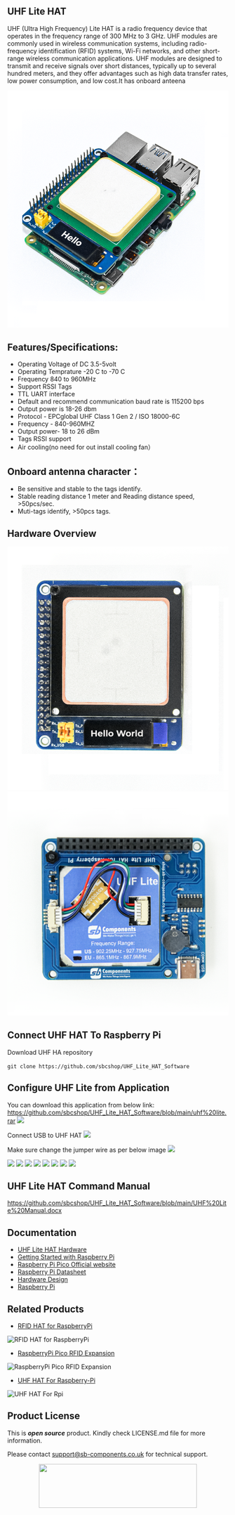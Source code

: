## UHF Lite HAT

UHF (Ultra High Frequency) Lite HAT is a radio frequency device that operates in the frequency range of 300 MHz to 3 GHz. UHF modules are commonly used in wireless communication systems, including radio-frequency identification (RFID) systems, Wi-Fi networks, and other short-range wireless communication applications. UHF modules are designed to transmit and receive signals over short distances, typically up to several hundred meters, and they offer advantages such as high data transfer rates, low power consumption, and low cost.It has onboard anteena

 <img src = "https://github.com/sbcshop/UHF_Lite_HAT_Software/blob/main/images/img.png" />

## Features/Specifications:

* Operating Voltage of DC 3.5-5volt
* Operating Temprature -20 C to -70 C
* Frequency 840 to 960MHz
* Support RSSI Tags
* TTL UART interface
* Default and recommend communication baud rate is 115200 bps
* Output power is 18-26 dbm
* Protocol - EPCglobal UHF Class 1 Gen 2 / ISO 18000-6C
* Frequency - 840-960MHZ
* Output power- 18 to 26 dBm
* Tags RSSI support
* Air cooling(no need for out install cooling fan）

## Onboard antenna character：
 * Be sensitive and stable to the tags identify.
 * Stable reading distance 1 meter and Reading distance speed, >50pcs/sec.
 * Muti-tags identify, >50pcs tags.
## Hardware Overview
<img src ="https://github.com/sbcshop/UHF_Lite_HAT_Software/blob/main/images/img11.png" />

<img src ="https://github.com/sbcshop/UHF_Lite_HAT_Software/blob/main/images/img22.png" />

## Connect UHF HAT To Raspberry Pi
  Download UHF HA repository
  
 ```git clone https://github.com/sbcshop/UHF_Lite_HAT_Software```

## Configure UHF Lite from Application
You can download this application from below link:
https://github.com/sbcshop/UHF_Lite_HAT_Software/blob/main/uhf%20lite.rar
<img src = "https://github.com/sbcshop/UHF_Lite_HAT_Software/blob/main/images/img.JPG"/>

Connect USB to UHF HAT
<img src = "https://github.com/sbcshop/UHF_Lite_HAT_Software/blob/main/images/UHF%20Lite%20HAT.png"/>

Make sure change the jumper wire as per below image
<img src = "https://github.com/sbcshop/UHF_Lite_HAT_Software/blob/main/images/img11.JPG"/>

<img src = "https://github.com/sbcshop/UHF_Lite_HAT_Software/blob/main/images/img1.png"/>
<img src = "https://github.com/sbcshop/UHF_Lite_HAT_Software/blob/main/images/img2.png"/>
<img src = "https://github.com/sbcshop/UHF_Lite_HAT_Software/blob/main/images/img3.png"/>
<img src = "https://github.com/sbcshop/UHF_Lite_HAT_Software/blob/main/images/img4.png"/>
<img src = "https://github.com/sbcshop/UHF_Lite_HAT_Software/blob/main/images/img5.png"/>
<img src = "https://github.com/sbcshop/UHF_Lite_HAT_Software/blob/main/images/img6.png"/>
<img src = "https://github.com/sbcshop/UHF_Lite_HAT_Software/blob/main/images/img7.png"/>
<img src = "https://github.com/sbcshop/UHF_Lite_HAT_Software/blob/main/images/img8.png"/>

## UHF Lite HAT Command Manual
https://github.com/sbcshop/UHF_Lite_HAT_Software/blob/main/UHF%20Lite%20Manual.docx

## Documentation

* [UHF Lite HAT Hardware](https://github.com/sbcshop/UHF_Lite_HAT_Hardware)
* [Getting Started with Raspberry Pi](https://www.raspberrypi.com/documentation/computers/getting-started.html)
* [Raspberry Pi Pico Official website](https://www.raspberrypi.com/documentation/microcontrollers/)
* [Raspberry Pi Datasheet](https://www.raspberrypi.com/documentation/computers/compute-module.html)
* [Hardware Design](https://www.raspberrypi.com/documentation/computers/compute-module.html)
* [Raspberry Pi](https://www.raspberrypi.com/documentation/microcontrollers/raspberry-pi-pico.html)

## Related Products

* [RFID HAT for RaspberryPi](https://shop.sb-components.co.uk/products/rfid-hat-for-raspberry-pi?_pos=3&_sid=59f725ea2&_ss=r)

 ![RFID HAT for RaspberryPi](https://cdn.shopify.com/s/files/1/1217/2104/products/RFIDforPi.jpg?v=1614587676&width=400)

* [RaspberryPi Pico RFID Expansion](https://shop.sb-components.co.uk/products/raspberry-pi-pico-rfid-expansion?_pos=3&_sid=075681430&_ss=r)

 ![RaspberryPi Pico RFID Expansion](https://cdn.shopify.com/s/files/1/1217/2104/products/2_85a5dfb2-96cb-4e0b-ba28-a70af127a4f1.png?v=1613732653&width=400)
 
* [UHF HAT For Raspberry-Pi](https://shop.sb-components.co.uk/products/uhf-hat-for-raspberry-pi?_pos=1&_sid=4a8407538&_ss=r)

 ![UHF HAT For Rpi](https://cdn.shopify.com/s/files/1/1217/2104/products/UHFHATForRaspberryPi.png?v=1648192425&width=400)
  
## Product License

This is ***open source*** product. Kindly check LICENSE.md file for more information.

Please contact support@sb-components.co.uk for technical support.
<p align="center">
  <img width="360" height="100" src="https://cdn.shopify.com/s/files/1/1217/2104/files/Logo_sb_component_3.png?v=1666086771&width=350">
</p>
